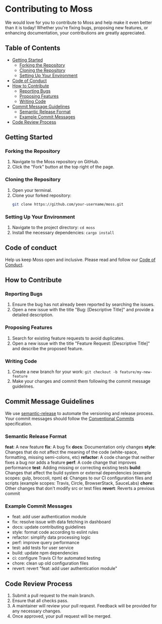# Contributing to Moss

We would love for you to contribute to Moss and help make it even better than it is today! Whether you're fixing bugs, proposing new features, or enhancing documentation, your contributions are greatly appreciated.

## Table of Contents

- [Getting Started](#getting-started)
  - [Forking the Repository](#forking-the-repository)
  - [Cloning the Repository](#cloning-the-repository)
  - [Setting Up Your Environment](#setting-up-your-environment)
- [Code of Conduct](#code-of-conduct)
- [How to Contribute](#how-to-contribute)
  - [Reporting Bugs](#reporting-bugs)
  - [Proposing Features](#proposing-features)
  - [Writing Code](#writing-code)
- [Commit Message Guidelines](#commit-message-guidelines)
  - [Semantic Release Format](#semantic-release-format)
  - [Example Commit Messages](#example-commit-messages)
- [Code Review Process](#code-review-process)

## Getting Started

### Forking the Repository

1. Navigate to the Moss repository on GitHub.
2. Click the "Fork" button at the top right of the page.

### Cloning the Repository

1. Open your terminal.
2. Clone your forked repository:
   ```bash
   git clone https://github.com/your-username/moss.git
   ```

### Setting Up Your Environment

1. Navigate to the project directory:
   `cd moss`
2. Install the necessary dependencies:
   `cargo install`

## Code of conduct

Help us keep Moss open and inclusive. Please read and follow our [Code of Conduct](/CODE_OF_CONDUCT.md).

## How to Contribute

### Reporting Bugs

1. Ensure the bug has not already been reported by searching the issues.
2. Open a new issue with the title "Bug: [Descriptive Title]" and provide a detailed description.

### Proposing Features

1. Search for existing feature requests to avoid duplicates.
2. Open a new issue with the title "Feature Request: [Descriptive Title]" and describe the proposed feature.

### Writing Code

1. Create a new branch for your work:
   `git checkout -b feature/my-new-feature`
2. Make your changes and commit them following the commit message guidelines.

## Commit Message Guidelines

We use [semantic-release](https://github.com/semantic-release/semantic-release) to automate the versioning and release process. Your commit messages should follow the [Conventional Commits](https://semantic-release.gitbook.io/semantic-release) specification.

### Semantic Release Format

**feat**: A new feature
**fix**: A bug fix
**docs**: Documentation only changes
**style**: Changes that do not affect the meaning of the code (white-space, formatting, missing semi-colons, etc)
**refactor**: A code change that neither fixes a bug nor adds a feature
**perf**: A code change that improves performance
**test**: Adding missing or correcting existing tests
**build**: Changes that affect the build system or external dependencies (example scopes: gulp, broccoli, npm)
**ci**: Changes to our CI configuration files and scripts (example scopes: Travis, Circle, BrowserStack, SauceLabs)
**chore**: Other changes that don't modify src or test files
**revert**: Reverts a previous commit

### Example Commit Messages

- feat: add user authentication module
- fix: resolve issue with data fetching in dashboard
- docs: update contributing guidelines
- style: format code according to eslint rules
- refactor: simplify data processing logic
- perf: improve query performance
- test: add tests for user service
- build: update npm dependencies
- ci: configure Travis CI for automated testing
- chore: clean up old configuration files
- revert: revert "feat: add user authentication module"

## Code Review Process

1. Submit a pull request to the main branch.
2. Ensure that all checks pass.
3. A maintainer will review your pull request. Feedback will be provided for any necessary changes.
4. Once approved, your pull request will be merged.
